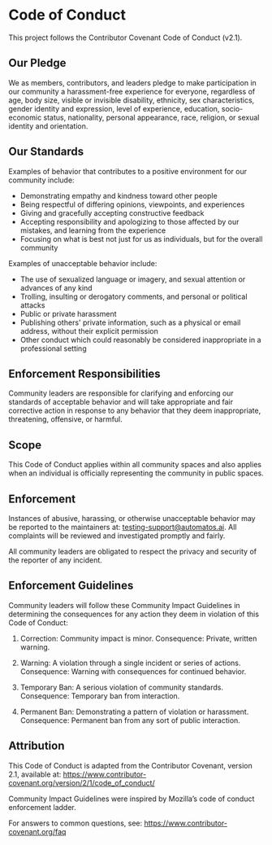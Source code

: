 # Code of Conduct

This project follows the Contributor Covenant Code of Conduct (v2.1).

## Our Pledge
We as members, contributors, and leaders pledge to make participation in our
community a harassment-free experience for everyone, regardless of age, body
size, visible or invisible disability, ethnicity, sex characteristics, gender
identity and expression, level of experience, education, socio-economic status,
nationality, personal appearance, race, religion, or sexual identity
and orientation.

## Our Standards
Examples of behavior that contributes to a positive environment for our
community include:

- Demonstrating empathy and kindness toward other people
- Being respectful of differing opinions, viewpoints, and experiences
- Giving and gracefully accepting constructive feedback
- Accepting responsibility and apologizing to those affected by our mistakes,
  and learning from the experience
- Focusing on what is best not just for us as individuals, but for the
  overall community

Examples of unacceptable behavior include:

- The use of sexualized language or imagery, and sexual attention or advances of any kind
- Trolling, insulting or derogatory comments, and personal or political attacks
- Public or private harassment
- Publishing others' private information, such as a physical or email address, without their explicit permission
- Other conduct which could reasonably be considered inappropriate in a professional setting

## Enforcement Responsibilities
Community leaders are responsible for clarifying and enforcing our standards of
acceptable behavior and will take appropriate and fair corrective action in
response to any behavior that they deem inappropriate, threatening, offensive,
or harmful.

## Scope
This Code of Conduct applies within all community spaces and also applies when
an individual is officially representing the community in public spaces.

## Enforcement
Instances of abusive, harassing, or otherwise unacceptable behavior may be
reported to the maintainers at: testing-support@automatos.ai. All complaints
will be reviewed and investigated promptly and fairly.

All community leaders are obligated to respect the privacy and security of the
reporter of any incident.

## Enforcement Guidelines
Community leaders will follow these Community Impact Guidelines in determining
the consequences for any action they deem in violation of this Code of Conduct:

1) Correction: Community impact is minor. Consequence: Private, written warning.

2) Warning: A violation through a single incident or series of actions. Consequence: Warning with consequences for continued behavior.

3) Temporary Ban: A serious violation of community standards. Consequence: Temporary ban from interaction.

4) Permanent Ban: Demonstrating a pattern of violation or harassment. Consequence: Permanent ban from any sort of public interaction.

## Attribution
This Code of Conduct is adapted from the Contributor Covenant, version 2.1,
available at: https://www.contributor-covenant.org/version/2/1/code_of_conduct/

Community Impact Guidelines were inspired by Mozilla’s code of conduct enforcement ladder.

For answers to common questions, see: https://www.contributor-covenant.org/faq


